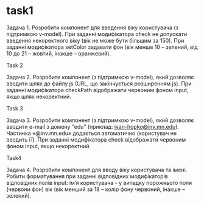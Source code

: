 # task1

Задача 1. Розробити компонент для введення віку користувача (з підтримкою v-model). 
При заданні модифікатора check не допускати введення некоректного віку (вік не може бути більшим за 150). 
При заданні модифікатора setColor задавати фон (вік менше 10 – зелений, від 10 до 21 – жовтий, інакше – оранжевий). 

Task 2

Задача 2. Розробити компонент (з підтримкою v-model), який дозволяє вводити шлях до файлу js (URL, що закінчується розширенням js). 
При заданні модифікатора checkPath відображати червоним фоном input, якщо шлях некоректний.

Task 3

Задача 3. Розробити компонент (з підтримкою v-model), який дозволяє вводити e-mail з домену “edu” 
(приклад: ivan-hopko@inv.mn.edu). Частинка «@inv.mn.edu» додається автоматично (користувач не вводить її). 
При заданні модифікатора check відображати червоним фоном input, якщо некоректний.

Task4

Задача 4. Розробити компонент для вводу віку користувача та імені. Робити форматування при заданні відповідних модифікаторів відповідних полів input:
ім’я користувача -  у випадку порожнього поля (червони фон) 
вік (вік менший за 18 – колір фону червоний, інакше – зелений).